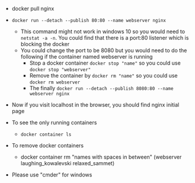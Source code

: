 * docker pull nginx
* `docker run --detach --publish 80:80 --name webserver nginx`
    * This command might not work in windows 10 so you would need to `netstat -a -n`. You could find that there is a port:80 listener which is blocking the docker
    * You could change the port to be 8080 but you would need to do the following if the container named webserver is running
        *  Stop a docker container `docker stop "name"` so you could use `docker stop "webserver"`
        *  Remove the container by `docker rm "name"` so you could use `docker rm webserver`
        *  The finally `docker run --detach --publish 8080:80 --name webserver nginx`
* Now if you visit localhost in the browser, you should find nginx initial page
* To see the only running containers
    * `docker container ls`
* To remove docker containers
    * docker container rm "names with spaces in between" (webserver laughing_kowalevski relaxed_sammet)

* Please use "cmder" for windows
